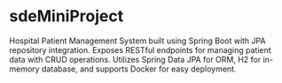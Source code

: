 # sdeMiniProject
Hospital Patient Management System built using Spring Boot with JPA repository integration. Exposes RESTful endpoints for managing patient data with CRUD operations. Utilizes Spring Data JPA for ORM, H2 for in-memory database, and supports Docker for easy deployment.
